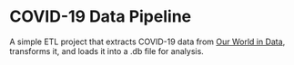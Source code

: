 # COVID-19 Data Pipeline

A simple ETL project that extracts COVID-19 data from [Our World in Data](https://ourworldindata.org/), transforms it, and loads it into a .db file for analysis.
